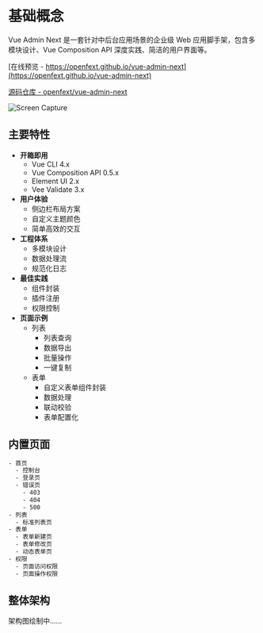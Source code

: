 # 基础概念

Vue Admin Next 是一套针对中后台应用场景的企业级 Web 应用脚手架，包含多模块设计、Vue Composition API 深度实践、简洁的用户界面等。

[在线预览 - https://openfext.github.io/vue-admin-next](https://openfext.github.io/vue-admin-next)

[源码仓库 - openfext/vue-admin-next](https://github.com/openfext/vue-admin-next)

![Screen Capture](https://github.com/openfext/vue-admin-next/raw/develop/.github/preview.png)

## 主要特性

- **开箱即用**
  - Vue CLI 4.x
  - Vue Composition API 0.5.x
  - Element UI 2.x
  - Vee Validate 3.x
- **用户体验**
  - 侧边栏布局方案
  - 自定义主题颜色
  - 简单高效的交互
- **工程体系**
  - 多模块设计
  - 数据处理流
  - 规范化日志
- **最佳实践**
  - 组件封装
  - 插件注册
  - 权限控制
- **页面示例**
  - 列表
    - 列表查询
    - 数据导出
    - 批量操作
    - 一键复制
  - 表单
    - 自定义表单组件封装
    - 数据处理
    - 联动校验
    - 表单配置化

## 内置页面

```bash
- 首页
  - 控制台
  - 登录页
  - 错误页
    - 403
    - 404
    - 500
- 列表
  - 标准列表页
- 表单
  - 表单新建页
  - 表单修改页
  - 动态表单页
- 权限
  - 页面访问权限
  - 页面操作权限
```

## 整体架构

架构图绘制中……
